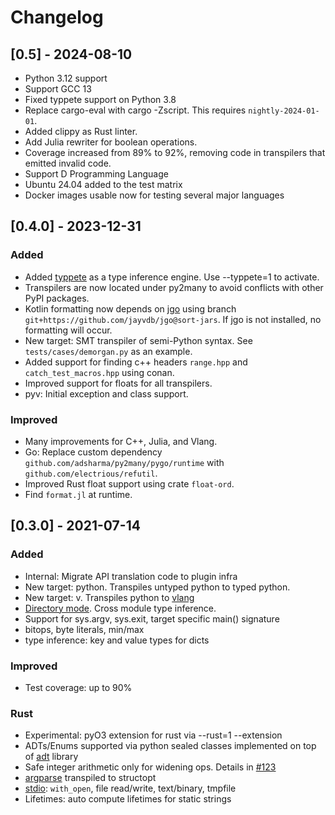 # Changelog

## [0.5] - 2024-08-10

- Python 3.12 support
- Support GCC 13
- Fixed typpete support on Python 3.8
- Replace cargo-eval with cargo -Zscript.  This requires `nightly-2024-01-01`.
- Added clippy as Rust linter.
- Add Julia rewriter for boolean operations.
- Coverage increased from 89% to 92%,
  removing code in transpilers that emitted invalid code.
- Support D Programming Language
- Ubuntu 24.04 added to the test matrix
- Docker images usable now for testing several major languages

## [0.4.0] - 2023-12-31

### Added

- Added [typpete](https://github.com/adsharma/Typpete) as a type inference engine.
  Use --typpete=1 to activate.
- Transpilers are now located under py2many to avoid conflicts with other PyPI packages.
- Kotlin formatting now depends on [jgo](https://pypi.org/project/jgo/) using branch
  `git+https://github.com/jayvdb/jgo@sort-jars`.
  If jgo is not installed, no formatting will occur.
- New target: SMT transpiler of semi-Python syntax.  See `tests/cases/demorgan.py` as an example.
- Added support for finding c++ headers `range.hpp` and `catch_test_macros.hpp` using conan.
- Improved support for floats for all transpilers.
- pyv: Initial exception and class support.

### Improved

- Many improvements for C++, Julia, and Vlang.
- Go: Replace custom dependency `github.com/adsharma/py2many/pygo/runtime` with
  `github.com/electrious/refutil`.
- Improved Rust float support using crate `float-ord`.
- Find `format.jl` at runtime.

## [0.3.0] - 2021-07-14

### Added

- Internal: Migrate API translation code to plugin infra
- New target: python. Transpiles untyped python to typed python.
- New target: v. Transpiles python to [vlang](https://vlang.io)
- [Directory mode](https://github.com/adsharma/py2many/tree/main/tests/dir_cases). Cross module type inference.
- Support for sys.argv, sys.exit, target specific main() signature
- bitops, byte literals, min/max
- type inference: key and value types for dicts

### Improved

- Test coverage: up to 90%

### Rust

- Experimental: pyO3 extension for rust via --rust=1 --extension
- ADTs/Enums supported via python sealed classes implemented on top of [adt](https://github.com/jspahrsummers/adt) library
- Safe integer arithmetic only for widening ops. Details in [#123](https://github.com/adsharma/py2many/issues/123)
- [argparse](https://github.com/adsharma/py2many/blob/main/tests/expected/fib_with_argparse.rs) transpiled to structopt
- [stdio](https://github.com/adsharma/py2many/blob/main/tests/expected/with_open.rs): `with_open`, file read/write, text/binary, tmpfile
- Lifetimes: auto compute lifetimes for static strings
